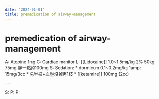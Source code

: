 ```yaml
---
date: "2024-01-01"
title: premedication of airway-management
---
```


# premedication of airway-management

A: Atopine 1mg
C: Cardiac monitor
L: [[Lidocaine]] 1.0~1.5mg/kg 2% 50kg 75mg 胖一點的100mg
S: Sedation:
	* dormicum 0.1~0.2mg/kg 1amp: 15mg/3cc
	* 先半枝+血壓沒掉再1枝
	* [[ketamine]] 100mg (2cc)

	---
S:
P:
P:
